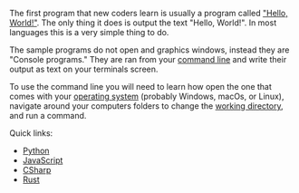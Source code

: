 The first program that new coders learn is usually a program called ["Hello, World!"](https://en.wikipedia.org/wiki/%22Hello,_World!%22_program). The only thing it does is output the text "Hello, World!". In most languages this is a very simple thing to do.

The sample programs do not open and graphics windows, instead they are "Console programs." They are ran from your [command line](https://en.wikipedia.org/wiki/Command-line_interface) and write their output as text on your terminals screen. 

To use the command line you will need to learn how open the one that comes with your [operating system](https://en.wikipedia.org/wiki/Operating_system) (probably Windows, macOs, or Linux), navigate around your computers folders to change the [working directory](https://en.wikipedia.org/wiki/Working_directory), and run a command.

Quick links:
 * [Python](../../Python/001_Hello/)
 * [JavaScript](../../JavaScript/001_Hello/)
 * [CSharp](../../CSharp/001_Hello/)
 * [Rust](../../Rust/001_Hello/)